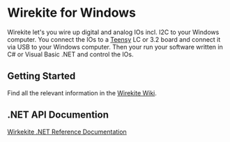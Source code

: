 
# Wirekite for Windows

Wirekite let's you wire up digital and analog IOs incl. I2C to your Windows computer. You connect the IOs to a [Teensy](https://www.pjrc.com/teensy/) LC or 3.2 board and connect it via USB to your Windows computer. Then your run your software written in C# or Visual Basic .NET and control the IOs.

## Getting Started

Find all the relevant information in the [Wirekite Wiki](https://github.com/manuelbl/Wirekite/wiki).

## .NET API Documention

[Wirkekite .NET Reference Documentation](api/index.html)

